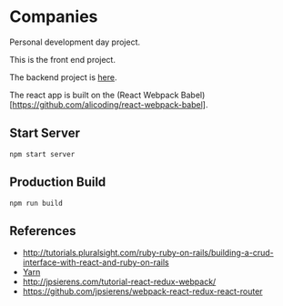 # Companies

Personal development day project.

This is the front end project.

The backend project is [here](https://github.com/scottjbarr/companies).

The react app is built on the (React Webpack Babel)[https://github.com/alicoding/react-webpack-babel].


## Start Server

    npm start server


## Production Build

    npm run build


## References

- http://tutorials.pluralsight.com/ruby-ruby-on-rails/building-a-crud-interface-with-react-and-ruby-on-rails
- [Yarn](https://code.facebook.com/posts/1840075619545360)
- http://jpsierens.com/tutorial-react-redux-webpack/
- https://github.com/jpsierens/webpack-react-redux-react-router
